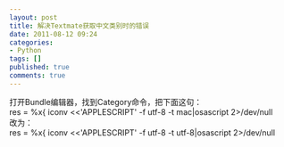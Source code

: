 ```yaml
---
layout: post
title: 解决Textmate获取中文类别时的错误
date: 2011-08-12 09:24
categories:
- Python
tags: []
published: true
comments: true
---
```

<p>打开Bundle编辑器，找到Category命令，把下面这句：<br />
res = %x{ iconv &lt;&lt;&#x27;APPLESCRIPT&#x27; -f utf-8 -t mac|osascript 2&gt;/dev/null<br />
改为：<br />
res = %x{ iconv &lt;&lt;&#x27;APPLESCRIPT&#x27; -f utf-8 -t utf-8|osascript 2&gt;/dev/null</p>
